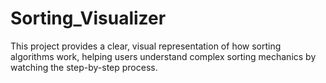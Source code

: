 # Sorting_Visualizer
This project provides a clear, visual representation of how sorting algorithms work, helping users understand complex sorting mechanics by watching the step-by-step process.
